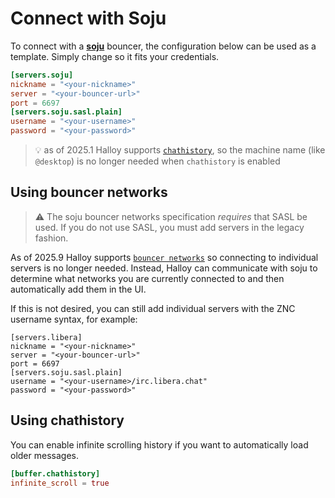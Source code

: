 # Connect with Soju

To connect with a [**soju**](https://soju.im/) bouncer, the configuration below can be used as a template. Simply change so it fits your credentials.

```toml
[servers.soju]
nickname = "<your-nickname>"
server = "<your-bouncer-url>"
port = 6697
[servers.soju.sasl.plain]
username = "<your-username>"
password = "<your-password>"
```

> 💡  as of 2025.1 Halloy supports [`chathistory`](../configuration/servers.md#chathistory), so the machine name (like `@desktop`) is no longer needed when `chathistory` is enabled


## Using bouncer networks

> ⚠️  The soju bouncer networks specification *requires* that SASL be used. If you do not use SASL, you must add servers in the legacy fashion.

As of 2025.9 Halloy supports [`bouncer networks`](https://codeberg.org/emersion/soju/src/branch/master/doc/ext/bouncer-networks.md) so connecting to individual servers is no longer needed. Instead, Halloy can communicate with soju to determine what networks you are currently connected to and then automatically add them in the UI.

If this is not desired, you can still add individual servers with the ZNC username syntax, for example:

```
[servers.libera]
nickname = "<your-nickname>"
server = "<your-bouncer-url>"
port = 6697
[servers.soju.sasl.plain]
username = "<your-username>/irc.libera.chat"
password = "<your-password>"
```


## Using chathistory

You can enable infinite scrolling history if you want to automatically load older messages.

```toml
[buffer.chathistory]
infinite_scroll = true
```
